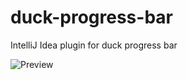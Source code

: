 # duck-progress-bar
IntelliJ Idea plugin for duck progress bar

![Preview](https://raw.githubusercontent.com/rougsig/duck-progress-bar/master/readme.gif)
